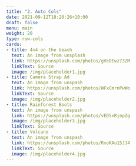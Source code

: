 ```yaml
---
title: "2. Auto Cols"
date: 2021-09-12T18:20:26+10:00
draft: false
menu: main
weight: 20
type: row-cols
cards:
- title: 4x4 on the beach
  text: An image from unsplash
  link: https://unsplash.com/photos/gVeDEwz73ZM
  linkText: Source
  image: /img/placeholder1.jpg
- title: Camera Strap Ad
  text: An image from unspash
  link: https://unsplash.com/photos/WFxCmrnPwWo
  linkText: Source
  image: /img/placeholder2.jpg
- title: Rainforest Boots
  text: An image from unspash
  link: https://unsplash.com/photos/vED5xRjepZg
  image: /img/placeholder3.jpg
  linkText: Source
- title: Volcano
  text: An image from unspash
  link: https://unsplash.com/photos/RxoKAu15JJ4
  linkText: Source
  image: /img/placeholder4.jpg
---
```


